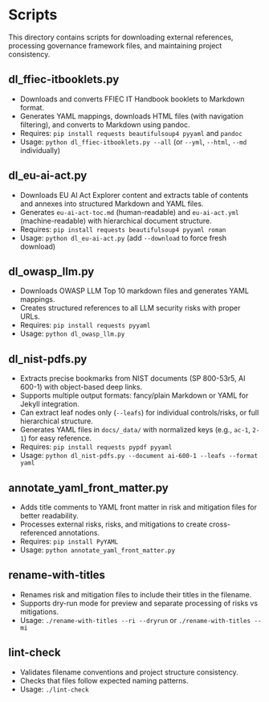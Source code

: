 # Scripts

This directory contains scripts for downloading external references, processing governance framework files, and maintaining project consistency.

## dl_ffiec-itbooklets.py
   - Downloads and converts FFIEC IT Handbook booklets to Markdown format.
   - Generates YAML mappings, downloads HTML files (with navigation filtering), and converts to Markdown using pandoc.
   - Requires: `pip install requests beautifulsoup4 pyyaml` and `pandoc`
   - Usage: `python dl_ffiec-itbooklets.py --all` (or `--yml`, `--html`, `--md` individually)

## dl_eu-ai-act.py
   - Downloads EU AI Act Explorer content and extracts table of contents and annexes into structured Markdown and YAML files.
   - Generates `eu-ai-act-toc.md` (human-readable) and `eu-ai-act.yml` (machine-readable) with hierarchical document structure.
   - Requires: `pip install requests beautifulsoup4 pyyaml roman`
   - Usage: `python dl_eu-ai-act.py` (add `--download` to force fresh download)

## dl_owasp_llm.py
   - Downloads OWASP LLM Top 10 markdown files and generates YAML mappings.
   - Creates structured references to all LLM security risks with proper URLs.
   - Requires: `pip install requests pyyaml`
   - Usage: `python dl_owasp_llm.py`

## dl_nist-pdfs.py
   - Extracts precise bookmarks from NIST documents (SP 800-53r5, AI 600-1) with object-based deep links.
   - Supports multiple output formats: fancy/plain Markdown or YAML for Jekyll integration.
   - Can extract leaf nodes only (`--leafs`) for individual controls/risks, or full hierarchical structure.
   - Generates YAML files in `docs/_data/` with normalized keys (e.g., `ac-1`, `2-1`) for easy reference.
   - Requires: `pip install requests pypdf pyyaml`
   - Usage: `python dl_nist-pdfs.py --document ai-600-1 --leafs --format yaml`

## annotate_yaml_front_matter.py
   - Adds title comments to YAML front matter in risk and mitigation files for better readability.
   - Processes external risks, risks, and mitigations to create cross-referenced annotations.
   - Requires: `pip install PyYAML`
   - Usage: `python annotate_yaml_front_matter.py`

## rename-with-titles
   - Renames risk and mitigation files to include their titles in the filename.
   - Supports dry-run mode for preview and separate processing of risks vs mitigations.
   - Usage: `./rename-with-titles --ri --dryrun` or `./rename-with-titles --mi`

## lint-check
   - Validates filename conventions and project structure consistency.
   - Checks that files follow expected naming patterns.
   - Usage: `./lint-check`
